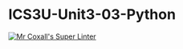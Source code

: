 # ICS3U-Unit3-03-Python

[![Mr Coxall's Super Linter](https://github.com/Feyi-Akomolafe/ICS3U-Unit3-03-Python/workflows/Mr%20Coxall's%20Super%20Linter/badge.svg)](https://github.com/Feyi-Akomolafe/Feyi-Akomolafe/ICS3U-Unit3-03-Python/actions/)

